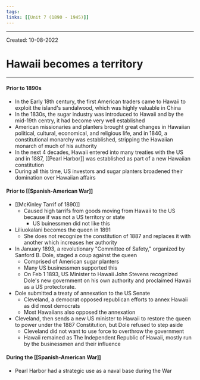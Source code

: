 ```yaml
---
tags: 
links: [[Unit 7 (1890 - 1945)]]
---
```

---
Created: 10-08-2022
# Hawaii becomes a territory
---
#### Prior to 1890s
- In the Early 18th century, the first American traders came to Hawaii to exploit the island's sandalwood, which was highly valuable in China
- In the 1830s, the sugar industry was introduced to Hawaii and by the mid-19th centry, it had become very well established
- American missionaries and planters brought great changes in Hawaiian political, cultural, economical, and religious life, and in 1840, a constitutional monarchy was established, stripping the Hawaiian monarch of much of his authority
- In the next 4 decades, Hawaii entered into many treaties with the US and in 1887, [[Pearl Harbor]] was established as part of a new Hawaiian constitution
- During all this time, US investors and sugar planters broadened their domination over Hawaiian affairs

#### Prior to [[Spanish-American War]]
- [[McKinley Tarrif of 1890]]
	- Caused high tarrifs from goods moving from Hawaii to the US because if was not a US territory or state
		- US buinessmen did not like this
- Liliuokalani becomes the queen in 1891
	- She does not recognize the constitution of 1887 and replaces it with another which increases her authority
- In January 1893, a revolutionary "Committee of Safety," organized by Sanford B. Dole, staged a coup against the queen
	- Comprised of American sugar planters
	- Many US businessmen supported this
	- On Feb 1 1893, US Minister to Hawaii John Stevens recognized Dole's new government on his own authority and proclaimed Hawaii as a US protectorate.
- Dole submitted a treaty of annexation to the US Senate
	- Cleveland, a democrat opposed republican efforts to annex Hawaii as did most democrats
	- Most Hawaiians also opposed the annexation
- Cleveland, then sends a new US minister to Hawaii to restore the queen to power under the 1887 Constitution, but Dole refused to step aside
	- Cleveland did not want to use force to overthrow the government
	- Hawaii remained as The Independent Republic of Hawaii, mostly run by the businessmen and their influence

#### During the [[Spanish-American War]]
- Pearl Harbor had a strategic use as a naval base during the War
